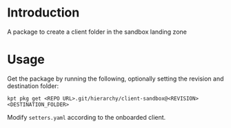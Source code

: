 # Introduction 
A package to create a client folder in the sandbox landing zone

# Usage
Get the package by running the following, optionally setting the revision and destination folder:

`kpt pkg get <REPO URL>.git/hierarchy/client-sandbox@<REVISION> <DESTINATION_FOLDER>`

Modify `setters.yaml` according to the onboarded client.